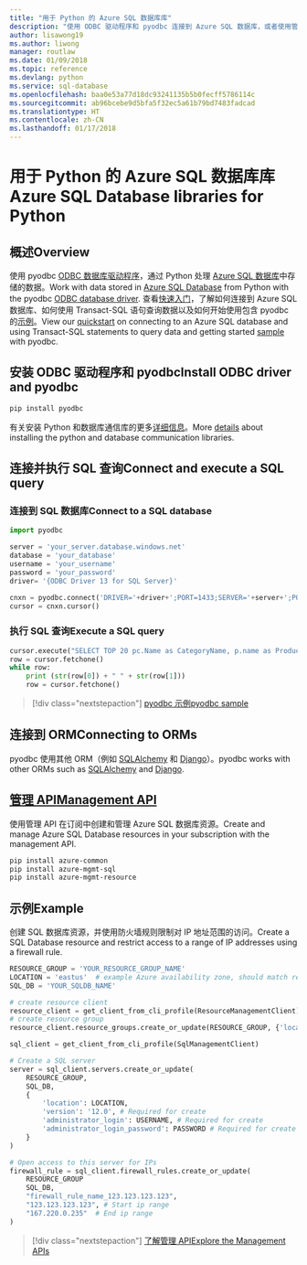 ```yaml
---
title: "用于 Python 的 Azure SQL 数据库库"
description: "使用 ODBC 驱动程序和 pyodbc 连接到 Azure SQL 数据库，或者使用管理 API 来管理 Azure SQL 实例。"
author: lisawong19
ms.author: liwong
manager: routlaw
ms.date: 01/09/2018
ms.topic: reference
ms.devlang: python
ms.service: sql-database
ms.openlocfilehash: baa0e53a77d18dc93241135b5b0fecff5786114c
ms.sourcegitcommit: ab96bcebe9d5bfa5f32ec5a61b79bd7483fadcad
ms.translationtype: HT
ms.contentlocale: zh-CN
ms.lasthandoff: 01/17/2018
---
```

# <a name="azure-sql-database-libraries-for-python"></a><span data-ttu-id="4fa17-103">用于 Python 的 Azure SQL 数据库库</span><span class="sxs-lookup"><span data-stu-id="4fa17-103">Azure SQL Database libraries for Python</span></span>

## <a name="overview"></a><span data-ttu-id="4fa17-104">概述</span><span class="sxs-lookup"><span data-stu-id="4fa17-104">Overview</span></span>

<span data-ttu-id="4fa17-105">使用 pyodbc [ODBC 数据库驱动程序](https://github.com/mkleehammer/pyodbc/wiki/Drivers-and-Driver-Managers)，通过 Python 处理 [Azure SQL 数据库](/azure/sql-database/sql-database-technical-overview)中存储的数据。</span><span class="sxs-lookup"><span data-stu-id="4fa17-105">Work with data stored in [Azure SQL Database](/azure/sql-database/sql-database-technical-overview) from Python with the pyodbc [ODBC database driver](https://github.com/mkleehammer/pyodbc/wiki/Drivers-and-Driver-Managers).</span></span> <span data-ttu-id="4fa17-106">查看[快速入门](https://docs.microsoft.com/azure/sql-database/sql-database-connect-query-python)，了解如何连接到 Azure SQL 数据库、如何使用 Transact-SQL 语句查询数据以及如何开始使用包含 pyodbc 的[示例](https://github.com/mkleehammer/pyodbc/wiki/Getting-started)。</span><span class="sxs-lookup"><span data-stu-id="4fa17-106">View our [quickstart](https://docs.microsoft.com/azure/sql-database/sql-database-connect-query-python) on connecting to an Azure SQL database and using Transact-SQL statements to query data and getting started [sample](https://github.com/mkleehammer/pyodbc/wiki/Getting-started) with pyodbc.</span></span>

## <a name="install-odbc-driver-and-pyodbc"></a><span data-ttu-id="4fa17-107">安装 ODBC 驱动程序和 pyodbc</span><span class="sxs-lookup"><span data-stu-id="4fa17-107">Install ODBC driver and pyodbc</span></span>

```bash
pip install pyodbc
```
<span data-ttu-id="4fa17-108">有关安装 Python 和数据库通信库的更多[详细信息](https://docs.microsoft.com/azure/sql-database/sql-database-connect-query-python#install-the-python-and-database-communication-libraries)。</span><span class="sxs-lookup"><span data-stu-id="4fa17-108">More [details](https://docs.microsoft.com/azure/sql-database/sql-database-connect-query-python#install-the-python-and-database-communication-libraries) about installing the python and database communication libraries.</span></span>

## <a name="connect-and-execute-a-sql-query"></a><span data-ttu-id="4fa17-109">连接并执行 SQL 查询</span><span class="sxs-lookup"><span data-stu-id="4fa17-109">Connect and execute a SQL query</span></span>

### <a name="connect-to-a-sql-database"></a><span data-ttu-id="4fa17-110">连接到 SQL 数据库</span><span class="sxs-lookup"><span data-stu-id="4fa17-110">Connect to a SQL database</span></span>

```python
import pyodbc

server = 'your_server.database.windows.net'
database = 'your_database'
username = 'your_username'
password = 'your_password'
driver= '{ODBC Driver 13 for SQL Server}'

cnxn = pyodbc.connect('DRIVER='+driver+';PORT=1433;SERVER='+server+';PORT=1443;DATABASE='+database+';UID='+username+';PWD='+ password)
cursor = cnxn.cursor()
```

### <a name="execute-a-sql-query"></a><span data-ttu-id="4fa17-111">执行 SQL 查询</span><span class="sxs-lookup"><span data-stu-id="4fa17-111">Execute a SQL query</span></span>

```python
cursor.execute("SELECT TOP 20 pc.Name as CategoryName, p.name as ProductName FROM [SalesLT].[ProductCategory] pc JOIN [SalesLT].[Product] p ON pc.productcategoryid = p.productcategoryid")
row = cursor.fetchone()
while row:
    print (str(row[0]) + " " + str(row[1]))
    row = cursor.fetchone()
```

> [!div class="nextstepaction"]
> [<span data-ttu-id="4fa17-112">pyodbc 示例</span><span class="sxs-lookup"><span data-stu-id="4fa17-112">pyodbc sample</span></span>](https://github.com/mkleehammer/pyodbc/wiki/Getting-started)

## <a name="connecting-to-orms"></a><span data-ttu-id="4fa17-113">连接到 ORM</span><span class="sxs-lookup"><span data-stu-id="4fa17-113">Connecting to ORMs</span></span>

<span data-ttu-id="4fa17-114">pyodbc 使用其他 ORM（例如 [SQLAlchemy](http://docs.sqlalchemy.org/en/latest/dialects/mssql.html?highlight=pyodbc#module-sqlalchemy.dialects.mssql.pyodbc) 和 [Django](https://github.com/lionheart/django-pyodbc/)）。</span><span class="sxs-lookup"><span data-stu-id="4fa17-114">pyodbc works with other ORMs such as [SQLAlchemy](http://docs.sqlalchemy.org/en/latest/dialects/mssql.html?highlight=pyodbc#module-sqlalchemy.dialects.mssql.pyodbc) and [Django](https://github.com/lionheart/django-pyodbc/).</span></span> 

## <a name="management-apipythonapioverviewazuresqlmanagementlibrary"></a>[<span data-ttu-id="4fa17-115">管理 API</span><span class="sxs-lookup"><span data-stu-id="4fa17-115">Management API</span></span>](/python/api/overview/azure/sql/managementlibrary)

<span data-ttu-id="4fa17-116">使用管理 API 在订阅中创建和管理 Azure SQL 数据库资源。</span><span class="sxs-lookup"><span data-stu-id="4fa17-116">Create and manage Azure SQL Database resources in your subscription with the management API.</span></span> 

```bash
pip install azure-common
pip install azure-mgmt-sql
pip install azure-mgmt-resource
```

## <a name="example"></a><span data-ttu-id="4fa17-117">示例</span><span class="sxs-lookup"><span data-stu-id="4fa17-117">Example</span></span>

<span data-ttu-id="4fa17-118">创建 SQL 数据库资源，并使用防火墙规则限制对 IP 地址范围的访问。</span><span class="sxs-lookup"><span data-stu-id="4fa17-118">Create a SQL Database resource and restrict access to a range of IP addresses using a firewall rule.</span></span>

```python
RESOURCE_GROUP = 'YOUR_RESOURCE_GROUP_NAME'
LOCATION = 'eastus'  # example Azure availability zone, should match resource group
SQL_DB = 'YOUR_SQLDB_NAME'

# create resource client
resource_client = get_client_from_cli_profile(ResourceManagementClient)
# create resource group
resource_client.resource_groups.create_or_update(RESOURCE_GROUP, {'location': LOCATION})

sql_client = get_client_from_cli_profile(SqlManagementClient)

# Create a SQL server
server = sql_client.servers.create_or_update(
    RESOURCE_GROUP,
    SQL_DB,
    {
        'location': LOCATION,
        'version': '12.0', # Required for create
        'administrator_login': USERNAME, # Required for create
        'administrator_login_password': PASSWORD # Required for create
    }
)

# Open access to this server for IPs
firewall_rule = sql_client.firewall_rules.create_or_update(
    RESOURCE_GROUP
    SQL_DB,
    "firewall_rule_name_123.123.123.123",
    "123.123.123.123", # Start ip range
    "167.220.0.235"  # End ip range
)
```
> [!div class="nextstepaction"]
> [<span data-ttu-id="4fa17-119">了解管理 API</span><span class="sxs-lookup"><span data-stu-id="4fa17-119">Explore the Management APIs</span></span>](/python/api/overview/azure/sql/managementlibrary)

